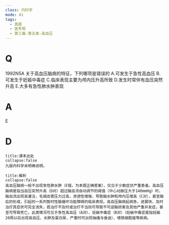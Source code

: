 ```yaml
---
class: 内科学
mode: A1
tags:
  - 真题
  - 医考帮
  - 第三篇-第五章-高血压
---
```


# Q
1992N5A 关于高血压脑病的特征，下列哪项是错误的
A.可发生于急性高血压
B.可发生于妊娠中毒症
C.临床表现主要为颅内压升高所致
D.发生时常伴有血压突然升高
E.大多有急性肺水肿表现

# A
E
# D
```ad-note
title:课本出处
collapse:false
九版内科学未明确说明。
```

```ad-summary
title:解析
collapse:false
高血压脑病一般不出现急性肺水肿（E错，为本题正确答案），仅见于少数症状严重患者。高血压脑病是指当血压突然升高（D对）超过脑血流自动调节的阈值（中心动脉压大于140mmHg）时，脑血流出现高灌注，毛细血管压力过高，渗透性增强，导致脑水肿和颅内压增高（C对），甚至脑疝的形成，引起的一系列暂时性脑循环功能障碍的临床表现。高血压脑病起病急，进展快，及时治疗其症状可完全消失，若治疗不及时或治疗不当则可导致不可逆脑损害及其他严重并发症，甚至可导致死亡。此类情况可见于急性高血压（A对）、妊娠中毒症（B对）（妊娠中毒症是指妊娠20周以后出现高血压、水肿及蛋白尿，严重时可出现抽搐与昏迷）、嗜铬细胞瘤等疾病。
```

